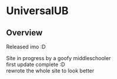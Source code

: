 # UniversalUB

## Overview

Released imo :D

Site in progress by a goofy middleschooler <br>
first update complete :D<br>
rewrote the whole site to look better

